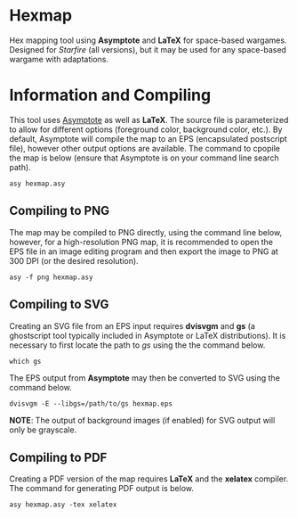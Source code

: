 # Hexmap
Hex mapping tool using **Asymptote** and **LaTeX** for space-based wargames. Designed for *Starfire* (all versions), but it may be used for any space-based wargame with adaptations.

# Information and Compiling
This tool uses [Asymptote](https://asymptote.sourceforge.io/) as well as **LaTeX**. The source file is parameterized to allow for different options (foreground color, background color, etc.). By default, Asymptote will compile the map to an EPS (encapsulated postscript file), however other output options are available. The command to cpopile the map is below (ensure that Asymptote is on your command line search path).

```
asy hexmap.asy
```

## Compiling to PNG
The map may be compiled to PNG directly, using the command line below, however, for a high-resolution PNG map, it is recommended to open the EPS file in an image editing program and then export the image to PNG at 300 DPI (or the desired resolution).

```
asy -f png hexmap.asy
```

## Compiling to SVG
Creating an SVG file from an EPS input requires **dvisvgm** and **gs** (a ghostscript tool typically included in Asymptote or LaTeX distributions). It is necessary to first locate the path to *gs* using the the command below.

```
which gs
```

The EPS output from **Asymptote** may then be converted to SVG using the command below.

```
dvisvgm -E --libgs=/path/to/gs hexmap.eps
```

**NOTE**: The output of background images (if enabled) for SVG output will only be grayscale.

## Compiling to PDF
Creating a PDF version of the map requires **LaTeX** and the **xelatex** compiler. The command for generating PDF output is below.

```
asy hexmap.asy -tex xelatex
```
